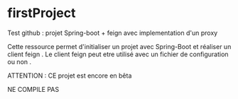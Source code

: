 # firstProject
Test github : projet Spring-boot + feign avec implementation d'un proxy

Cette ressource permet d'initialiser un projet avec Spring-Boot et réaliser un client feign .
Le client feign peut etre utilisé avec un fichier de configuration ou non .

ATTENTION : CE projet est encore en bêta

NE COMPILE PAS 
